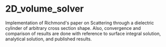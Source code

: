 # 2D_volume_solver
Implementation of Richmond's paper on Scattering through a dielectric cylinder of arbitrary cross section shape. Also, convergence and comparison of results are done with reference to surface integral solution, analytical solution, and published results.
